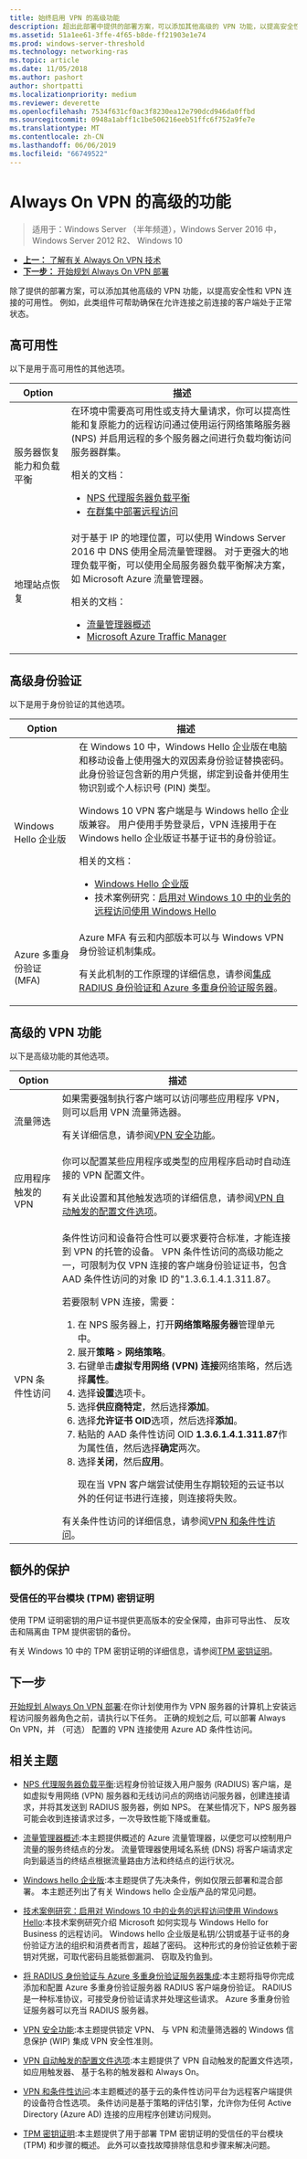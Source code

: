 ```yaml
---
title: 始终启用 VPN 的高级功能
description: 超出此部署中提供的部署方案，可以添加其他高级的 VPN 功能，以提高安全性和 VPN 连接的可用性。
ms.assetid: 51a1ee61-3ffe-4f65-b8de-ff21903e1e74
ms.prod: windows-server-threshold
ms.technology: networking-ras
ms.topic: article
ms.date: 11/05/2018
ms.author: pashort
author: shortpatti
ms.localizationpriority: medium
ms.reviewer: deverette
ms.openlocfilehash: 7534f631cf0ac3f8230ea12e790dcd946da0ffbd
ms.sourcegitcommit: 0948a1abff1c1be506216eeb51ffc6f752a9fe7e
ms.translationtype: MT
ms.contentlocale: zh-CN
ms.lasthandoff: 06/06/2019
ms.locfileid: "66749522"
---
```

# <a name="advanced-features-of-always-on-vpn"></a>Always On VPN 的高级的功能

>适用于：Windows Server （半年频道），Windows Server 2016 中，Windows Server 2012 R2、 Windows 10

- [**上一：** 了解有关 Always On VPN 技术](../always-on-vpn-technology-overview.md)
- [**下一步：** 开始规划 Always On VPN 部署](always-on-vpn-deploy-planning.md)

除了提供的部署方案，可以添加其他高级的 VPN 功能，以提高安全性和 VPN 连接的可用性。 例如，此类组件可帮助确保在允许连接之前连接的客户端处于正常状态。

## <a name="high-availability"></a>高可用性

以下是用于高可用性的其他选项。

|Option  |描述  |
|---------|---------|
|服务器恢复能力和负载平衡     |在环境中需要高可用性或支持大量请求，你可以提高性能和复原能力的远程访问通过使用运行网络策略服务器 (NPS) 并启用远程的多个服务器之间进行负载均衡访问服务器群集。<p>相关的文档：<ul><li>[NPS 代理服务器负载平衡](../../../../../networking/technologies/nps/nps-manage-proxy-lb.md)</li><li>[在群集中部署远程访问](https://docs.microsoft.com/windows-server/remote/remote-access/ras/cluster/deploy-remote-access-in-cluster)</li></ul>        |
|地理站点恢复     |对于基于 IP 的地理位置，可以使用 Windows Server 2016 中 DNS 使用全局流量管理器。 对于更强大的地理负载平衡，可以使用全局服务器负载平衡解决方案，如 Microsoft Azure 流量管理器。<p>相关的文档：<ul><li>[流量管理器概述](https://docs.microsoft.com/azure/traffic-manager/traffic-manager-overview)</li><li>[Microsoft Azure Traffic Manager](https://azure.microsoft.com/services/traffic-manager)</li></ul>         |

## <a name="advanced-authentication"></a>高级身份验证

以下是用于身份验证的其他选项。

|Option  |描述  |
|---------|---------|
|Windows Hello 企业版     |在 Windows 10 中，Windows Hello 企业版在电脑和移动设备上使用强大的双因素身份验证替换密码。 此身份验证包含新的用户凭据，绑定到设备并使用生物识别或个人标识号 (PIN) 类型。<p>Windows 10 VPN 客户端是与 Windows hello 企业版兼容。 用户使用手势登录后，VPN 连接用于在 Windows hello 企业版证书基于证书的身份验证。<p>相关的文档：<ul><li>[Windows Hello 企业版](https://docs.microsoft.com/windows/access-protection/hello-for-business/hello-identity-verification)</li><li>技术案例研究：[启用对 Windows 10 中的业务的远程访问使用 Windows Hello](https://msdn.microsoft.com/library/mt728163.aspx)</li></ul>         |
|Azure 多重身份验证 (MFA)     |Azure MFA 有云和内部版本可以与 Windows VPN 身份验证机制集成。<p>有关此机制的工作原理的详细信息，请参阅[集成 RADIUS 身份验证和 Azure 多重身份验证服务器](https://docs.microsoft.com/azure/multi-factor-authentication/multi-factor-authentication-get-started-server-radius)。         |

## <a name="advanced-vpn-features"></a>高级的 VPN 功能

以下是高级功能的其他选项。

|Option  |描述  |
|---------|---------|
|流量筛选     |如果需要强制执行客户端可以访问哪些应用程序 VPN，则可以启用 VPN 流量筛选器。<p>有关详细信息，请参阅[VPN 安全功能](https://docs.microsoft.com/windows/access-protection/vpn/vpn-security-features)。         |
|应用程序触发的 VPN     |你可以配置某些应用程序或类型的应用程序启动时自动连接的 VPN 配置文件。<p>有关此设置和其他触发选项的详细信息，请参阅[VPN 自动触发的配置文件选项](https://docs.microsoft.com/windows/access-protection/vpn/vpn-auto-trigger-profile)。         |
|VPN 条件性访问   |条件性访问和设备符合性可以要求要符合标准，才能连接到 VPN 的托管的设备。 VPN 条件性访问的高级功能之一，可限制为仅 VPN 连接的客户端身份验证证书，包含 AAD 条件性访问的对象 ID 的"1.3.6.1.4.1.311.87。<p>若要限制 VPN 连接，需要：<ol><li>在 NPS 服务器上，打开**网络策略服务器**管理单元中。</li><li>展开**策略** > **网络策略**。</li><li>右键单击**虚拟专用网络 (VPN) 连接**网络策略，然后选择**属性**。</li><li>选择**设置**选项卡。</li><li>选择**供应商特定**，然后选择**添加**。</li><li>选择**允许证书 OID**选项，然后选择**添加**。</li><li>粘贴的 AAD 条件性访问 OID **1.3.6.1.4.1.311.87**作为属性值，然后选择**确定**两次。</li><li>选择**关闭**，然后**应用**。<p>现在当 VPN 客户端尝试使用生存期较短的云证书以外的任何证书进行连接，则连接将失败。</li></ol>有关条件性访问的详细信息，请参阅[VPN 和条件性访问](https://docs.microsoft.com/windows/access-protection/vpn/vpn-conditional-access)。   |

## <a name="additional-protection"></a>额外的保护

### <a name="trusted-platform-module-tpm-key-attestation"></a>受信任的平台模块 (TPM) 密钥证明

使用 TPM 证明密钥的用户证书提供更高版本的安全保障，由非可导出性、 反攻击和隔离由 TPM 提供密钥的备份。

有关 Windows 10 中的 TPM 密钥证明的详细信息，请参阅[TPM 密钥证明](https://docs.microsoft.com/windows-server/identity/ad-ds/manage/component-updates/tpm-key-attestation)。

## <a name="next-step"></a>下一步

[开始规划 Always On VPN 部署](always-on-vpn-deploy-planning.md):在你计划使用作为 VPN 服务器的计算机上安装远程访问服务器角色之前，请执行以下任务。 正确的规划之后, 可以部署 Always On VPN，并 （可选） 配置的 VPN 连接使用 Azure AD 条件性访问。  

## <a name="related-topics"></a>相关主题
- [NPS 代理服务器负载平衡](../../../../../networking/technologies/nps/nps-manage-proxy-lb.md):远程身份验证拨入用户服务 (RADIUS) 客户端，是如虚拟专用网络 (VPN) 服务器和无线访问点的网络访问服务器，创建连接请求，并将其发送到 RADIUS 服务器，例如 NPS。 在某些情况下，NPS 服务器可能会收到连接请求过多，一次导致性能下降或重载。

- [流量管理器概述](https://docs.microsoft.com/azure/traffic-manager/traffic-manager-overview):本主题提供概述的 Azure 流量管理器，以便您可以控制用户流量的服务终结点的分发。 流量管理器使用域名系统 (DNS) 将客户端请求定向到最适当的终结点根据流量路由方法和终结点的运行状况。 

- [Windows hello 企业版](https://docs.microsoft.com/windows/access-protection/hello-for-business/hello-identity-verification):本主题提供了先决条件，例如仅限云部署和混合部署。  本主题还列出了有关 Windows hello 企业版产品的常见问题。

- [技术案例研究：启用对 Windows 10 中的业务的远程访问使用 Windows Hello](https://msdn.microsoft.com/library/mt728163.aspx):本技术案例研究介绍 Microsoft 如何实现与 Windows Hello for Business 的远程访问。  Windows hello 企业版是私钥/公钥或基于证书的身份验证方法的组织和消费者而言，超越了密码。 这种形式的身份验证依赖于密钥对凭据，可取代密码且能抵御漏洞、 窃取及钓鱼到。 

- [将 RADIUS 身份验证与 Azure 多重身份验证服务器集成](https://docs.microsoft.com/azure/multi-factor-authentication/multi-factor-authentication-get-started-server-radius):本主题将指导你完成添加和配置 Azure 多重身份验证服务器 RADIUS 客户端身份验证。 RADIUS 是一种标准协议，可接受身份验证请求并处理这些请求。 Azure 多重身份验证服务器可以充当 RADIUS 服务器。 

- [VPN 安全功能](https://docs.microsoft.com/windows/access-protection/vpn/vpn-security-features):本主题提供锁定 VPN、 与 VPN 和流量筛选器的 Windows 信息保护 (WIP) 集成 VPN 安全性准则。 

- [VPN 自动触发的配置文件选项](https://docs.microsoft.com/windows/access-protection/vpn/vpn-auto-trigger-profile):本主题提供了 VPN 自动触发的配置文件选项，如应用触发器、 基于名称的触发器和 Always On。

- [VPN 和条件性访问](https://docs.microsoft.com/windows/access-protection/vpn/vpn-conditional-access):本主题概述的基于云的条件性访问平台为远程客户端提供的设备符合性选项。 条件访问是基于策略的评估引擎，允许你为任何 Active Directory (Azure AD) 连接的应用程序创建访问规则。 

- [TPM 密钥证明](https://docs.microsoft.com/windows-server/identity/ad-ds/manage/component-updates/tpm-key-attestation):本主题提供了用于部署 TPM 密钥证明的受信任的平台模块 (TPM) 和步骤的概述。 此外可以查找故障排除信息和步骤来解决问题。